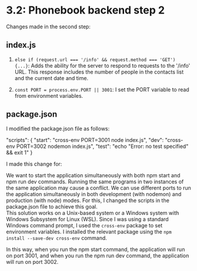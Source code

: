 # 3.2: Phonebook backend step 2

Changes made in the second step:

## index.js

1. `else if (request.url === '/info' && request.method === 'GET') {...}`: Adds the ability for the server to respond to requests to the '/info' URL. This response includes the number of people in the contacts list and the current date and time.


2. `const PORT = process.env.PORT || 3001`: I set the PORT variable to read from environment variables.

## package.json

I modified the package.json file as follows:

"scripts": {
  "start": "cross-env PORT=3001 node index.js",
  "dev": "cross-env PORT=3002 nodemon index.js",
  "test": "echo \"Error: no test specified\" && exit 1"
}

I made this change for:
 
We want to start the application simultaneously with both npm start and npm run dev commands. Running the same programs in two instances of the same application may cause a conflict.
We can use different ports to run the application simultaneously in both development (with nodemon) and production (with node) modes. For this, I changed the scripts in the package.json file to achieve this goal.  
This solution works on a Unix-based system or a Windows system with Windows Subsystem for Linux (WSL).
Since I was using a standard Windows command prompt, I used the `cross-env` package to set environment variables. I installed the relevant package using the `npm install --save-dev cross-env` command.

In this way, when you run the npm start command, the application will run on port 3001, and when you run the npm run dev command, the application will run on port 3002.


